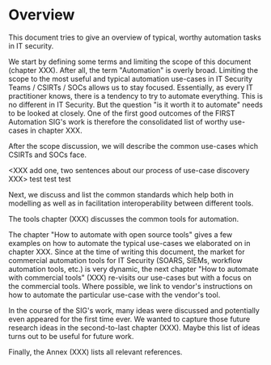 # Overview

This document tries to give an overview of typical, worthy automation tasks in IT security.

We start by defining some terms and limiting the scope of this document (chapter XXX). After all, the term "Automation" is overly broad. Limiting the scope to the most useful and typical automation use-cases in IT Security Teams / CSIRTs / SOCs allows us to stay focused. Essentially, as every IT practitioner knows, there is a tendency to try to automate everything. This is no different in IT Security. But the question "is it worth it to automate" needs to be looked at closely. One of the  first good outcomes of the FIRST Automation SIG's work is therefore the consolidated list of worthy use-cases in chapter XXX.

After the scope discussion, we will describe the common use-cases which CSIRTs and SOCs face.

<XXX add one, two sentences about our process of use-case discovery XXX>
test test test


Next, we discuss and list the common standards which help both in modelling as well as in facilitation interoperability between different tools.

The tools chapter (XXX) discusses the common tools for automation. 

The chapter "How to automate with open source tools" gives a few examples on how to automate the typical use-cases we elaborated on in chapter XXX. Since at the time of writing this document, the market for commercial automation tools for IT Security (SOARS, SIEMs, workflow automation tools, etc.) is very dynamic, the next chapter "How to automate with commercial tools" (XXX)  re-visits our use-cases but with a focus on the commercial tools. Where possible, we link to vendor's instructions on how to automate the particular use-case with the vendor's tool. 

In the course of the SIG's work, many ideas were discussed and potentially even appeared for the first time ever. We wanted to capture those future research ideas in the second-to-last chapter (XXX). Maybe this list of ideas turns out to be useful for future work.

Finally, the Annex (XXX) lists all relevant references.
